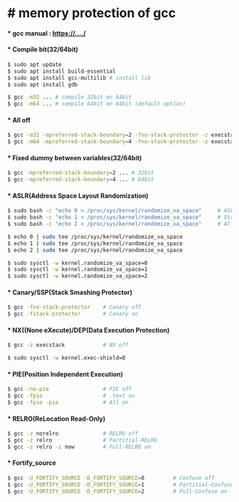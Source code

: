 # &#35; memory protection of gcc

#### &#42; gcc manual : <https://..../>

#### &#42; Compile bit(32/64bit)
```bash
$ sudo apt update
$ sudo apt install build-essential
$ sudo apt install gcc-multilib # install lib
$ sudo apt install gdb

$ gcc -m32 ... # compile 32bit on 64bit
$ gcc -m64 ... # compile 64bit on 64bit (default option)
```


#### &#42; All off
```bash
$ gcc -m32 -mpreferred-stack-boundary=2 -fno-stack-protector -z execstack -no-pie -z norelro filename.c -o filename
$ gcc -m64 -mpreferred-stack-boundary=4 -fno-stack-protector -z execstack -no-pie -z norelro filename.c -o filename
```


#### &#42; Fixed dummy between variables(32/64bit)
```bash
$ gcc -mpreferred-stack-boundary=2 ... # 32bit
$ gcc -mpreferred-stack-boundary=4 ... # 64bit
```


#### &#42; ASLR(Address Space Layout Randomization)
```bash
$ sudo bash -c "echo 0 > /proc/sys/kernel/randomize_va_space"     # ASLR off
$ sudo bash -c "echo 1 > /proc/sys/kernel/randomize_va_space"     # Stack, Library on
$ sudo bash -c "echo 2 > /proc/sys/kernel/randomize_va_space"     # All(Stack, Library, Heap) on

$ echo 0 | sudo tee /proc/sys/kernel/randomize_va_space
$ echo 1 | sudo tee /proc/sys/kernel/randomize_va_space
$ echo 2 | sudo tee /proc/sys/kernel/randomize_va_space

$ sudo sysctl -w kernel.randomize_va_space=0
$ sudo sysctl -w kernel.randomize_va_space=1
$ sudo sysctl -w kernel.randomize_va_space=2
```

#### &#42; Canary/SSP(Stack Smashing Protector) 
```bash
$ gcc -fno-stack-protector    # Canary off
$ gcc -fstack-protector       # Canary on
```


#### &#42; NX((None eXecute)/DEP(Data Execution Protection) 
```bash
$ gcc -z execstack            # NX off

$ sudo sysctl -w kernel.exec-shield=0 
```


#### &#42;  PIE(Position Independent Execution)
```bash
$ gcc -no-pie                 # PIE off
$ gcc -fpie                   # .text on
$ gcc -fpie -pie              # All on
```

#### &#42; RELRO(ReLocation Read-Only) 
```bash
$ gcc -z norelro              # RELRO off
$ gcc -z relro                # Partitial-RELRO
$ gcc -z relro -z now         # Full-RELRO on
```

#### &#42; Fortify_source 
```bash
$ gcc -U_FORTIFY_SOURCE -D_FORTIFY_SOURCE=0         # Confuse off
$ gcc -U_FORTIFY_SOURCE -D_FORTIFY_SOURCE=1         # Partitial-Confuse
$ gcc -U_FORTIFY_SOURCE -D_FORTIFY_SOURCE=2         # Full-Confuse on
```

